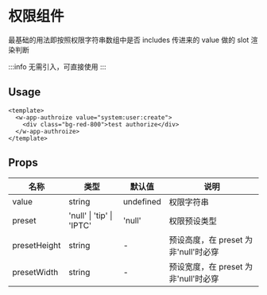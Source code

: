 # 权限组件

最基础的用法即按照权限字符串数组中是否 includes 传进来的 value 做的 slot 渲染判断

:::info
无需引入，可直接使用
:::

## Usage

```vue
<template>
  <w-app-authroize value="system:user:create">
    <div class="bg-red-800">test authorize</div>
  </w-app-authroize>
</template>
```

## Props

| 名称         | 类型                      | 默认值    | 说明                               |
| ------------ | ------------------------- | --------- | ---------------------------------- |
| value        | string                    | undefined | 权限字符串                         |
| preset       | 'null' \| 'tip' \| 'IPTC' | 'null'    | 权限预设类型                       |
| presetHeight | string                    | -         | 预设高度，在 preset 为非'null'时必穿 |
| presetWidth  | string                    | -         | 预设宽度，在 preset 为非'null'时必穿 |
